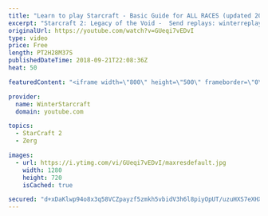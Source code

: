 ```yaml
---
title: "Learn to play Starcraft - Basic Guide for ALL RACES (updated 2017) #2"
excerpt: "Starcraft 2: Legacy of the Void -  Send replays: winterreplays@gmail.com ( -- Watch live at https://www.twitch.tv/wintergaming"
originalUrl: https://youtube.com/watch?v=GUeqi7vEDvI
type: video
price: Free
length: PT2H28M37S
publishedDateTime: 2018-09-21T22:08:36Z
heat: 50

featuredContent: "<iframe width=\"800\" height=\"500\" frameborder=\"0\" src=\"https://www.youtube.com/embed/GUeqi7vEDvI\" allow=\"accelerometer; autoplay; encrypted-media; gyroscope; picture-in-picture\" allowfullscreen></iframe>"

provider:
  name: WinterStarcraft
  domain: youtube.com

topics:
  - StarCraft 2
  - Zerg

images:
  - url: https://i.ytimg.com/vi/GUeqi7vEDvI/maxresdefault.jpg
    width: 1280
    height: 720
    isCached: true

secured: "d+xDaKlwp94o8x3q58VCZpayzf5zmkh5vbidV3h6l8piyOpUT/uzuHXS7eXHXdHXhVcQ2cavQj0t6jdU8hpjoKP+Ey5uEmn8S/vijoo+91oNh54l9wtVxQdV5HDvUzD00CLv+tF9RMNREkhUL60U8JMYbsloIM6N6SJNTl+GDe9PeZxF3T1bpQfeOB7bdY+JMnMsY2IBNN5oYo88UdSGSQfcblZ2qYxgoNb/OflwLe6TZoxczTjP23i0Y71LZgaj442/JxipuQARF1DlgnKD893JOSNxbsEhms84eg5MaT00FWYmVDkRv6ryMsniIxs2sPzmABoLdsiqelVpy8Lulyxz748dgaKZTL62pVRtpa6i8+PRH7jGHPCYn6UNd5tmvpx5ZOYss//wJIXnUOrfbC1s4SprHuxL4us49B/Q2qs=;ryrirA2HQjlFnHWt8UElKA=="
---
```


